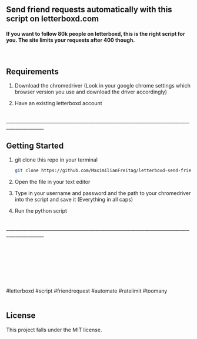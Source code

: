 ## Send friend requests automatically with this script on letterboxd.com 

#### If you want to follow 80k people on letterboxd, this is the right script for you. The site limits your requests after 400 though.


<br> 

<!-- Requirements -->
## Requirements



1. Download the chromedriver (Look in your google chrome settings which browser version you use and download the driver accordingly)
   

2. Have an existing letterboxd account


<br> 
______________________________________________________________________________________________
<br>  

<!-- GETTING STARTED -->
## Getting Started


1. git clone this repo in your terminal
   ```sh
   git clone https://github.com/MaximilianFreitag/letterboxd-send-friend-requests.git
   ```

2. Open the file in your text editor
   
3. Type in your username and password and the path to your chromedriver into the script and save it (Everything in all caps)

4. Run the python script 
   


<br> 
______________________________________________________________________________________________
<br>  
 

<br />
<br />
<br />
<br />
<br />
<br />





<br />
<br />
#letterboxd #script #friendrequest #automate #ratelimit #toomany
<br />
<br />



## License
This project falls under the MIT license.


